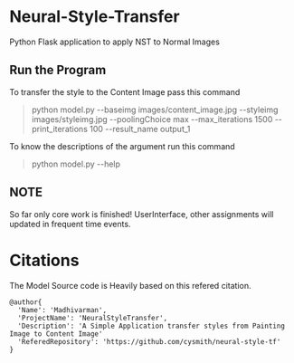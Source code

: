 # Neural-Style-Transfer
Python Flask application to apply NST to Normal Images

## Run the Program ##

To transfer the style to the Content Image pass this command

> python model.py --baseimg images/content_image.jpg --styleimg images/styleimg.jpg --poolingChoice max  --max_iterations 1500 --print_iterations 100 --result_name output_1

To know the descriptions of the argument run this command
> python model.py --help

## NOTE ##
So far only core work is finished! UserInterface, other assignments will updated in frequent time events.

# Citations

The Model Source code is Heavily based on this refered citation.

```
@author{
  'Name': 'Madhivarman',
  'ProjectName': 'NeuralStyleTransfer',
  'Description': 'A Simple Application transfer styles from Painting Image to Content Image'
  'ReferedRepository': 'https://github.com/cysmith/neural-style-tf'
} 
```
